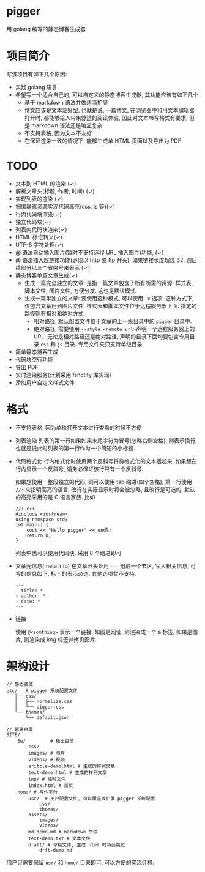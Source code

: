 # pigger

用 golang 编写的静态博客生成器

# 项目简介

写该项目有如下几个原因:

- 实践 golang 语言
- 希望写一个适合自己的, 可以自定义的静态博客生成器, 其功能应该有如下几个
    - 基于 markdown 语法并做适当扩展
    - 博文应该是文本友好型, 也就是说, 一篇博文, 在浏览器中和用文本编辑器打开时,
        都能够给人带来舒适的阅读体验, 因此对文本书写格式有要求,
        但是 markdown 语法还是略显复杂
    - 不支持表格, 因为文本不友好
    - 在保证渲染一致的情况下, 能够生成单 HTML 页面以及导出为 PDF

# TODO

- 文本到 HTML 的渲染 (✓)
- 解析文章头(标题, 作者, 时间) (✓)
- 实现列表的渲染 (✓)
- 捆绑静态资源实现代码高亮(css, js 等)(✓)
- 行内代码块渲染(✓)
- 独立代码块(✓)
- 列表内代码块渲染(✓)
- HTML 标记转义(✓)
- UTF-8 字符处理(✓)
- @ 语法自动插入图片(暂时不支持远程 URL 插入图片)功能,
    (✓)
- @ 语法插入超链接功能(必须以 http 或 ftp 开头),
    如果链接长度超过 32, 则后续部分以三个省略号来表示 (✓)
- 静态博客单篇文章生成(✓)
  - 生成一篇完全独立的文章:
  是指一篇文章包含了所有所需的资源: 样式表, 脚本文件, 图片文件, 方便分发.
  这也是默认模式.
  - 生成一篇半独立的文章:
  要使用这种模式, 可以使用 `-x` 选项. 这种方式下, 仅包含文章用到图片文件.
  样式表和脚本文件位于远程服务器上面. 指定的路径则有相对和绝对方式.
      - 相对路径, 默认配置文件位于文章的上一级目录中的 `pigger` 目录中.
      - 绝对路径, 需要使用 `--style <remote url>`声明一个远程服务器上的 URL.
  无论是相对路径还是绝对路径, 声明的目录下面均要包含专用目录 `css` 和 `js` 目录.
  专用文件夹只支持单级目录
- 简单静态博客生成
- 代码块空行功能
- 导出 PDF
- 实时渲染服务(计划采用 fsnotify 库实现)
- 添加用户自定义样式文件

# 格式

- 不支持表格, 因为单独打开文本进行查看的时候不方便

- 列表渲染
    列表的第一行如果如果末尾字符为冒号(忽略右侧空格), 则表示换行,
    也就是说此时列表的第一行作为一个简短的小标题.

- 代码格式化
    行内格式化时使用两个反斜号将待格式化的文本括起来,
    如果想在行内显示一个反斜号, 请务必保证该行只有一个反斜号.

    如果想使用一整段独立的代码, 则可以使用 tab 缩进(四个空格),
    第一行使用 `//:` 来指明高亮的语言, 改行在实际显示时将会被忽略,
    且改行是可选的, 默认的高亮采用的是 C 语言家族. 比如

    ```
    //: c++
    #include <iostream>
    using namspace std;
    int main() {
        cout << "Hello pigger" << endl;
        return 0;
    }
    ```

    列表中也可以使用代码块, 采用 8 个缩进即可.

- 文章元信息(meta info)
    在文章开头处用 `---` 组成一个节区, 写入相关信息, 可写的信息如下,
    标 `*` 的表示必选, 其他选项暂不支持.

    ```
    ---
    - title: *
    - author: *
    - date: *
    ---
    ```

- 链接

    使用 `@<somthing>` 表示一个链接, 如图是网址, 则渲染成一个 a 标签,
    如果是图片, 则渲染成 img 标签并拷贝图片.

# 架构设计

```
// 静态资源
etc/   # pigger 系统配置文件
   ├── css/
   │   ├── normalize.css
   │   └── pigger.css
   └── themes/
       └── default.json

// 新建目录
SITE/
    3w/         # 输出目录
        css/
        images/ # 图片
        videos/ # 视频
        aritcle-demo.html # 生成的样例文章
        text-demo.html # 生成的样例文章
        tmp/ # 临时文件
        index.html # 首页
    home/ # 写作平台
        usr/  # 用户配置文件, 可以覆盖或扩展 pigger 系统配置
            css/
            themes/
        assets/
            images/
            videos/
        md-demo.md # markdown 文件
        text-demo.txt # 文本文件
        draft/ # 草稿文件, 生成 html 时将会跳过
            drft-demo.md
```

用户只需要保留 `usr/` 和 `home/` 目录即可, 可以方便的实现迁移.
